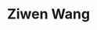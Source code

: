 ---
layout: profiles
title: Ziwen Wang
description: EEG
img: assets/img/people/ziwen_wang.jpg
redirect: 
year: 2023.04
category: PhD Students
email: ziwen.wang@manchester.ac.uk
linkedin:
google_scholar: 
orcid: 0009-0008-8684-877X
github_username: 
---